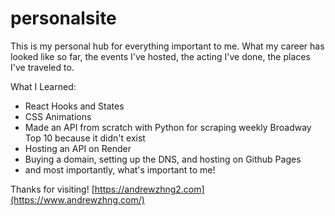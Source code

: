 # personalsite

This is my personal hub for everything important to me. What my career has looked like so far, the events I've hosted, the acting I've done, the places I've traveled to.

What I Learned:
* React Hooks and States
* CSS Animations
* Made an API from scratch with Python for scraping weekly Broadway Top 10 because it didn't exist
* Hosting an API on Render
* Buying a domain, setting up the DNS, and hosting on Github Pages
* and most importantly, what's important to me!

Thanks for visiting!
[https://andrewzhng2.com](https://www.andrewzhng.com/)
